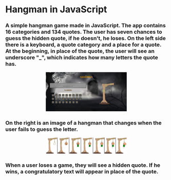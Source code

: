 # Hangman in JavaScript

<h3>A simple hangman game made in JavaScript. The app contains 16 categories and 134 quotes.
The user has seven chances to guess the hidden quote, if he doesn't, he loses.
On the left side there is a keyboard, a quote category and a place for a quote. At the beginning, in place of the quote, the user will see an underscore "_", which indicates how many letters the quote has.</h3>
<p align="center">
  <img width="50%" height="auto" src="images/hangmanScreen.png">
</p>

<h3>On the right is an image of a hangman  that changes when the user fails to guess the letter.</h3>
<p align="center">
  <img width="50%" height="auto" src="images/hangmanImg.png">
</p>
<h3>
When a user loses a game, they will see a hidden quote. If he wins, a congratulatory text will appear in place of the quote.</h3>
